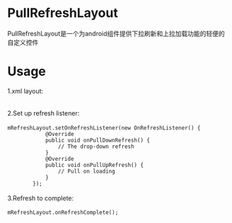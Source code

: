 # PullRefreshLayout
PullRefreshLayout是一个为android组件提供下拉刷新和上拉加载功能的轻便的自定义控件
# Usage
1.xml layout: <br><br>

2.Set up refresh listener:　<br><br>
`mRefreshLayout.setOnRefreshListener(new OnRefreshListener() {` <br>
`            @Override` <br>
`            public void onPullDownRefresh() {` <br>
`                // The drop-down refresh` <br>
`            }` <br>
`            @Override` <br>
`            public void onPullUpRefresh() {` <br>
`                // Pull on loading` <br>
`            }` <br>
`        });` <br><br>
3.Refresh to complete:  <br><br>
`mRefreshLayout.onRefreshComplete();`
